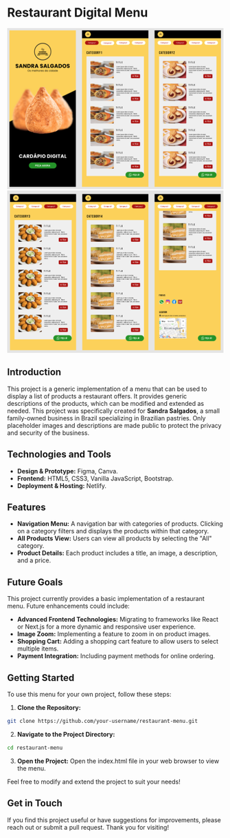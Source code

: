 # Restaurant Digital Menu

![Home Page & Products List](./images/homepage-products.png "Home Page & Products List")
![Products List & Contact](./images/products-contact.png "Products List & Contact")

## Introduction
This project is a generic implementation of a menu that can be used to display a list of products a restaurant offers. It provides generic descriptions of the products, which can be modified and extended as needed. This project was specifically created for **Sandra Salgados**, a small family-owned business in Brazil specializing in Brazilian pastries. Only placeholder images and descriptions are made public to protect the privacy and security of the business.

## Technologies and Tools
- **Design & Prototype:** Figma, Canva.
- **Frontend:** HTML5, CSS3, Vanilla JavaScript, Bootstrap.
- **Deployment & Hosting:** Netlify.

## Features
- **Navigation Menu:** A navigation bar with categories of products. Clicking on a category filters and displays the products within that category.
- **All Products View:** Users can view all products by selecting the "All" category.
- **Product Details:** Each product includes a title, an image, a description, and a price.

## Future Goals
This project currently provides a basic implementation of a restaurant menu. Future enhancements could include:
- **Advanced Frontend Technologies:** Migrating to frameworks like React or Next.js for a more dynamic and responsive user experience.
- **Image Zoom:** Implementing a feature to zoom in on product images.
- **Shopping Cart:** Adding a shopping cart feature to allow users to select multiple items.
- **Payment Integration:** Including payment methods for online ordering.

## Getting Started
To use this menu for your own project, follow these steps:

1. **Clone the Repository:**
```bash
git clone https://github.com/your-username/restaurant-menu.git
```
2. **Navigate to the Project Directory:**
```bash
cd restaurant-menu
```
3. **Open the Project:**
Open the index.html file in your web browser to view the menu.

Feel free to modify and extend the project to suit your needs!

## Get in Touch
If you find this project useful or have suggestions for improvements, please reach out or submit a pull request. Thank you for visiting!



